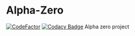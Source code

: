 # Alpha-Zero
[![CodeFactor](https://www.codefactor.io/repository/github/k1101jh/alpha-zero/badge)](https://www.codefactor.io/repository/github/k1101jh/alpha-zero)
[![Codacy Badge](https://app.codacy.com/project/badge/Grade/f63767bc614947ed8ba77c956fc25249)](https://www.codacy.com/gh/k1101jh/Alpha-Zero/dashboard?utm_source=github.com&amp;utm_medium=referral&amp;utm_content=k1101jh/Alpha-Zero&amp;utm_campaign=Badge_Grade)
Alpha zero project
